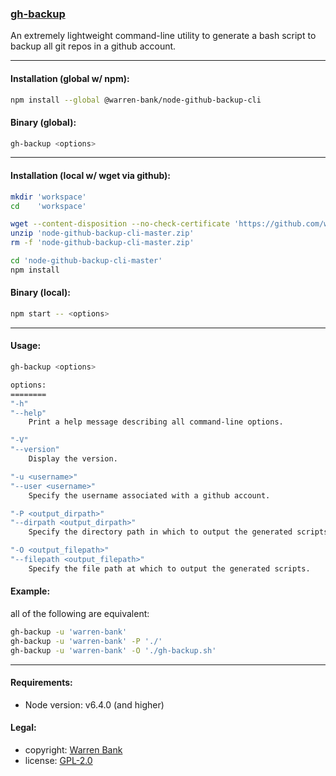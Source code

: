### [gh-backup](https://github.com/warren-bank/node-github-backup-cli)

An extremely lightweight command-line utility to generate a bash script to backup all git repos in a github account.

- - - -

#### Installation (global w/ npm):

```bash
npm install --global @warren-bank/node-github-backup-cli
```

#### Binary (global):

```bash
gh-backup <options>
```

- - - -

#### Installation (local w/ wget via github):

```bash
mkdir 'workspace'
cd    'workspace'

wget --content-disposition --no-check-certificate 'https://github.com/warren-bank/node-github-backup-cli/archive/master.zip'
unzip 'node-github-backup-cli-master.zip'
rm -f 'node-github-backup-cli-master.zip'

cd 'node-github-backup-cli-master'
npm install
```

#### Binary (local):

```bash
npm start -- <options>
```

- - - -

#### Usage:

```bash
gh-backup <options>

options:
========
"-h"
"--help"
    Print a help message describing all command-line options.

"-V"
"--version"
    Display the version.

"-u <username>"
"--user <username>"
    Specify the username associated with a github account.

"-P <output_dirpath>"
"--dirpath <output_dirpath>"
    Specify the directory path in which to output the generated scripts.

"-O <output_filepath>"
"--filepath <output_filepath>"
    Specify the file path at which to output the generated scripts.
```

#### Example:

all of the following are equivalent:

```bash
gh-backup -u 'warren-bank'
gh-backup -u 'warren-bank' -P './'
gh-backup -u 'warren-bank' -O './gh-backup.sh'
```

- - - -

#### Requirements:

* Node version: v6.4.0 (and higher)

#### Legal:

* copyright: [Warren Bank](https://github.com/warren-bank)
* license: [GPL-2.0](https://www.gnu.org/licenses/old-licenses/gpl-2.0.txt)
